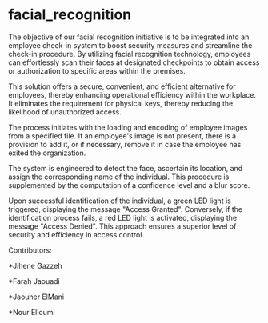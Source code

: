 # facial_recognition
The objective of our facial recognition initiative is to be integrated into an employee check-in system to boost security measures and streamline the check-in procedure. By utilizing facial recognition technology, employees can effortlessly scan their faces at designated checkpoints to obtain access or authorization to specific areas within the premises. 

This solution offers a secure, convenient, and efficient alternative for employees, thereby enhancing operational efficiency within the workplace. It eliminates the requirement for physical keys, thereby reducing the likelihood of unauthorized access. 

The process initiates with the loading and encoding of employee images from a specified file. If an employee's image is not present, there is a provision to add it, or if necessary, remove it in case the employee has exited the organization.

The system is engineered to detect the face, ascertain its location, and assign the corresponding name of the individual. This procedure is supplemented by the computation of a confidence level and a blur score.

Upon successful identification of the individual, a green LED light is triggered, displaying the message "Access Granted". Conversely, if the identification process fails, a red LED light is activated, displaying the message "Access Denied". This approach ensures a superior level of security and efficiency in access control.

Contributors: 

  *Jihene Gazzeh
  
  *Farah Jaouadi
  
  *Jaouher ElMani
  
  *Nour Elloumi

